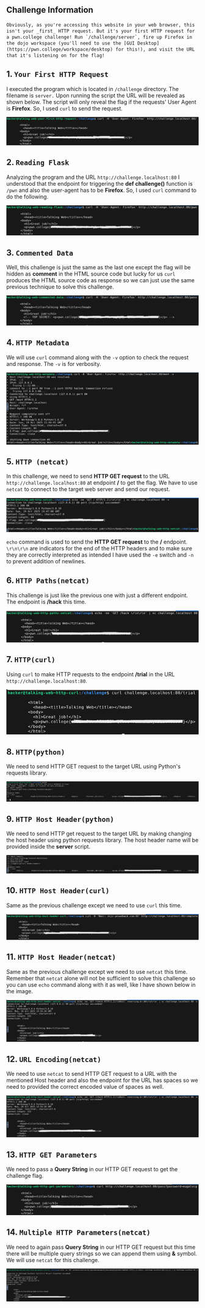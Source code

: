 
## Challenge Information

```
Obviously, as you're accessing this website in your web browser, this isn't your _first_ HTTP request. But it's your first HTTP request for a pwn.college challenge! Run `/challenge/server`, fire up Firefox in the dojo workspace (you'll need to use the [GUI Desktop](https://pwn.college/workspace/desktop) for this!), and visit the URL that it's listening on for the flag!
```


## 1. `Your First HTTP Request`

I executed the program which is located in `/challenge` directory. The filename is `server.` Upon running the script the URL will be revealed as shown below.
The script will only reveal the flag if the requests' User Agent is **Firefox**. So, I used `curl` to send the request.

![Your First HTTP Request](./Images/Img1.png)


## 2. `Reading Flask`

Analyzing the program and the URL `http://challenge.localhost:80` I understood that the endpoint for triggering the **def challenge()** function is `/pwn` and also the user-agent has to be **Firefox**. So, I used `curl` command to do the following.

![Reading Flask](./Images/Img2.png)


## 3. `Commented Data`

Well, this challenge is just the same as the last one except the flag will be hidden as **comment** in the HTML source code but lucky for us `curl` produces the HTML source code as response so we can just use the same previous technique to solve this challenge.

![Commented Data](./Images/Img3.png)


## 4. `HTTP Metadata`

We will use `curl` command along with the `-v` option to check the request and response. The `-v` is for verbosity.

![HTTP Metadata](./Images/Img4.png)


## 5. `HTTP (netcat)`

In this challenge, we need to send **HTTP GET request** to the URL `http://challenge.localhost:80` at endpoint **/** to get the flag. We have to use `netcat` to connect to the target web server and send our request.

![HTTP (netcat)](./Images/Img5.png)

`echo` command is used to send the **HTTP GET request** to the **/** endpoint. `\r\n\r\n` are indicators for the end of the HTTP headers and to make sure they are correctly interpreted as intended I have used the `-e` switch and `-n` to prevent addition of newlines.


## 6. `HTTP Paths(netcat)`

This challenge is just like the previous one with just a different endpoint. The endpoint is **/hack** this time.

![HTTP Paths(netcat)](./Images/Img6.png)


## 7. `HTTP(curl)`

Using `curl` to make HTTP requests to the endpoint **/trial** in the URL `http://challenge.localhost:80`.

![HTTP(curl)](./Images/Img7.png)


## 8. `HTTP(python)`

We need to send HTTP GET request to the target URL using Python's requests library.

![HTTP(python)](./Images/Img8.png)


## 9. `HTTP Host Header(python)`

We need to send HTTP get request to the target URL by making changing the host header using python requests library. The host header name will be provided inside the **server** script.

![HTTP Host Header(python)](./Images/Img9.png)


## 10. `HTTP Host Header(curl)`

Same as the previous challenge except we need to use `curl` this time.

![HTTP Host Header(curl)](./Images/Img10.png)


## 11. `HTTP Host Header(netcat)`

Same as the previous challenge except we need to use `netcat` this time. Remember that `netcat` alone will not be sufficient to solve this challenge so you can use `echo` command along with it as well, like I have shown below in the image.

![HTTP Host Header(netcat)](./Images/Img11.png)


## 12. `URL Encoding(netcat)`

We need to use `netcat` to send HTTP GET request to a URL with the mentioned Host header and also the endpoint for the URL has spaces so we need to provided the correct encoded value of spaces as well.

![URL Encoding(netcat)](./Images/Img11.png)


## 13. `HTTP GET Parameters`

We need to pass a **Query String** in our HTTP GET request to get the challenge flag.

![HTTP GET Parameters](./Images/Img13.png)


## 14. `Multiple HTTP Parameters(netcat)`

We need to again pass **Query String** in our HTTP GET request but this time there will be multiple query strings so we can append them using **&** symbol. We will use `netcat` for this challenge.

![Multiple HTTP Parameters(netcat)](./Images/Img14.png)

